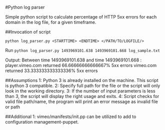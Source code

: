 #Python log parser

Simple python script to calculate percentage of HTTP 5xx errors for each domain in the log file, for a given timeframe.

##Invocation of script

```python log_parser.py <STARTTIME> <ENDTIME> </PATH/TO/LOGFILE/>```

Run ```python log_parser.py 1493969101.638 1493969101.668 log_sample.txt```

Output: 
Between time 1493969101.638 and time 1493969101.668 :
player.vimeo.com returned 66.66666666666667% 5xx errors
vimeo.com returned 33.333333333333336% 5xx errors


##Assumptions
   1: Python 3 is already installed on the machine. This script is python 3 compatible.
   2: Specify full path for the file or the script will only look in the working directory.
   3: If the number of input parameters is less than 3, the script will display the right usage and exits.
   4: Script checks for valid file path/name, the program will print an error message as invalid file or path 
   

##Additional
  1: vimeo/manifests/init.pp can be utilized to add to configuration management-puppet.

